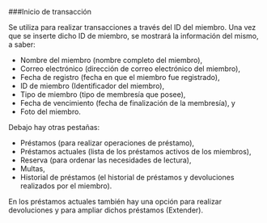 ###Inicio de transacción

Se utiliza para realizar transacciones a través del ID del miembro. Una vez que se inserte dicho ID de miembro, se mostrará la información del mismo, a saber:
- Nombre del miembro (nombre completo del miembro),
- Correo electrónico (dirección de correo electrónico del miembro),
- Fecha de registro (fecha en que el miembro fue registrado),
- ID de miembro (Identificador del miembro),
- Tipo de miembro (tipo de membresía que posee),
- Fecha de vencimiento (fecha de finalización de la membresía), y
- Foto del miembro.

Debajo hay otras pestañas:
- Préstamos (para realizar operaciones de préstamo),
- Préstamos actuales (lista de los préstamos activos de los miembros),
- Reserva (para ordenar las necesidades de lectura),
- Multas,
- Historial de préstamos (el historial de préstamos y devoluciones realizados por el miembro).

En los préstamos actuales también hay una opción para realizar devoluciones y para ampliar dichos préstamos (Extender).